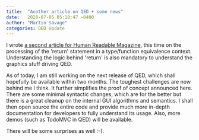 ```yaml
---
title:  "Another article on QED + some news"
date:   2020-07-05 05:10:47 -0400
author: "Martin Savage"
categories: QED Update
---
```


I wrote [a second article for Human Readable Magazine](https://humanreadablemag.com/issues/3/articles/a-return-for-all-seasons), this time on the processing of the 'return' statement in a type/function equivalence context. Understanding the logic behind 'return' is also mandatory to understand the graphics stuff driving QED.

As of today, I am still working on the next release of QED, which shall hopefully be available within two months. The toughest challenges are now behind me I think. It further simplifies the proof of concept announced here. There are some minimal syntactic changes, which are for the better but there is a great cleanup on the internal GUI algorithms and semantics. I shall then open source the entire code and provide much more in-depth documentation for developers to fully understand its usage. Also, more demos (such as TodoMVC in QED) will be available.

There will be some surprises as well :-).
